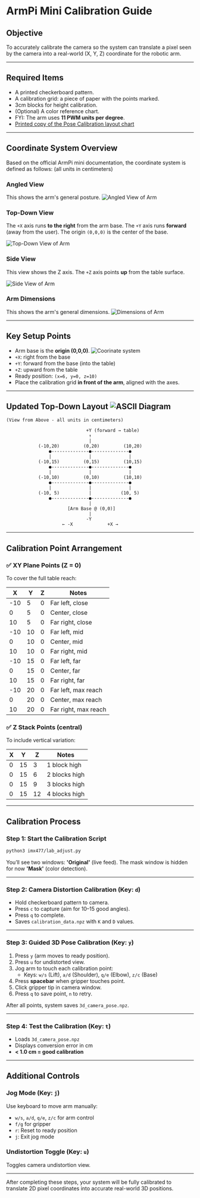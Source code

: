 # ArmPi Mini Calibration Guide

## Objective
To accurately calibrate the camera so the system can translate a pixel seen by the camera into a real-world (X, Y, Z) coordinate for the robotic arm.

---

## Required Items
- A printed checkerboard pattern.
- A calibration grid: a piece of paper with the points marked.
- 3cm blocks for height calibration.
- (Optional) A color reference chart.
- FYI: The arm uses **11 PWM units per degree**.
- [Printed copy of the Pose Calibration layout chart](file:///home/pi/ArmPi_mini/docs/Pose_Calibration_Layout_Printable_TrueScale.pdf)
  
---

## Coordinate System Overview

Based on the official ArmPi mini documentation, the coordinate system is defined as follows: (all units in centimeters)

### Angled View
This shows the arm's general posture.
![Angled View of Arm](/home/pi/ArmPi_mini/docs/images/arm_angled_view.png)

### Top-Down View
The `+X` axis runs **to the right** from the arm base.
The `+Y` axis runs **forward** (away from the user).
The origin `(0,0,0)` is the center of the base.

![Top-Down View of Arm](/home/pi/ArmPi_mini/docs/images/arm_top_view.png)

### Side View
This view shows the Z axis. The `+Z` axis points **up** from the table surface.

![Side View of Arm](/home/pi/ArmPi_mini/docs/images/arm_side_view.png)

### Arm Dimensions
This shows the arm's general dimensions.
![Dimensions of Arm](/home/pi/ArmPi_mini/docs/images/arm_dimensions.png)

---

## Key Setup Points
- Arm base is the **origin (0,0,0)**. ![Coorinate system](/home/pi/ArmPi_mini/docs/images/arm_coordinate_system.png)
- `+X`: right from the base
- `+Y`: forward from the base (into the table)
- `+Z`: upward from the table
- Ready position: `(x=6, y=0, z=10)`
- Place the calibration grid **in front of the arm**, aligned with the axes.

---

## Updated Top-Down Layout ![ASCII Diagram](/home/pi/ArmPi_mini/docs/images/Pose_Calibration_Layout_Printable_TrueScale.png)

```
(View from Above - all units in centimeters)

                              +Y (forward → table)
                               ↑
                               |
            (-10,20)         (0,20)         (10,20)
                ●--------------●--------------●
                |              |              |
            (-10,15)         (0,15)         (10,15)
                ●--------------●--------------●
                |              |              |
            (-10,10)         (0,10)         (10,10)
                ●--------------●--------------●
                |              |              |
            (-10, 5)           |           (10, 5)
                ●--------------●--------------●
                               |
                       [Arm Base @ (0,0)]
                               |
                              -Y
                     ← -X             +X →
```
    
---

## Calibration Point Arrangement   

### ✅ XY Plane Points (Z = 0)
To cover the full table reach:

| X   | Y   | Z   | Notes                  |
|-----|-----|-----|------------------------|
| -10 |  5  |  0  | Far left, close        |
|  0  |  5  |  0  | Center, close          |
| 10  |  5  |  0  | Far right, close       |
| -10 | 10  |  0  | Far left, mid          |
|  0  | 10  |  0  | Center, mid            |
| 10  | 10  |  0  | Far right, mid         |
| -10 | 15  |  0  | Far left, far          |
|  0  | 15  |  0  | Center, far            |
| 10  | 15  |  0  | Far right, far         |
| -10 | 20  |  0  | Far left, max reach    |
|  0  | 20  |  0  | Center, max reach      |
| 10  | 20  |  0  | Far right, max reach   |

### ✅ Z Stack Points (central)
To include vertical variation:

| X | Y  | Z   | Notes            |
|---|----|-----|------------------|
| 0 | 15 |  3  | 1 block high     |
| 0 | 15 |  6  | 2 blocks high    |
| 0 | 15 |  9  | 3 blocks high    |
| 0 | 15 | 12  | 4 blocks high    |

---

## Calibration Process

### Step 1: Start the Calibration Script
```bash
python3 imx477/lab_adjust.py
```
You’ll see two windows: **'Original'** (live feed). The mask window is hidden for now **'Mask'** (color detection).

---

### Step 2: Camera Distortion Calibration (Key: `d`)
- Hold checkerboard pattern to camera.
- Press `c` to capture (aim for 10–15 good angles).
- Press `q` to complete.
- Saves `calibration_data.npz` with `K` and `D` values.

---

### Step 3: Guided 3D Pose Calibration (Key: `y`)
1. Press `y` (arm moves to ready position).
2. Press `u` for undistorted view.
3. Jog arm to touch each calibration point:
   - Keys: `w/s` (Lift), `a/d` (Shoulder), `q/e` (Elbow), `z/c` (Base)
4. Press **spacebar** when gripper touches point.
5. Click gripper tip in camera window.
6. Press `q` to save point, `n` to retry.

After all points, system saves `3d_camera_pose.npz`.

---

### Step 4: Test the Calibration (Key: `t`)
- Loads `3d_camera_pose.npz`
- Displays conversion error in cm
- **< 1.0 cm = good calibration**

---

## Additional Controls

### Jog Mode (Key: `j`)
Use keyboard to move arm manually:
- `w/s`, `a/d`, `q/e`, `z/c` for arm control
- `f/g` for gripper
- `r`: Reset to ready position
- `j`: Exit jog mode

### Undistortion Toggle (Key: `u`)
Toggles camera undistortion view.

---

After completing these steps, your system will be fully calibrated to translate 2D pixel coordinates into accurate real-world 3D positions.
